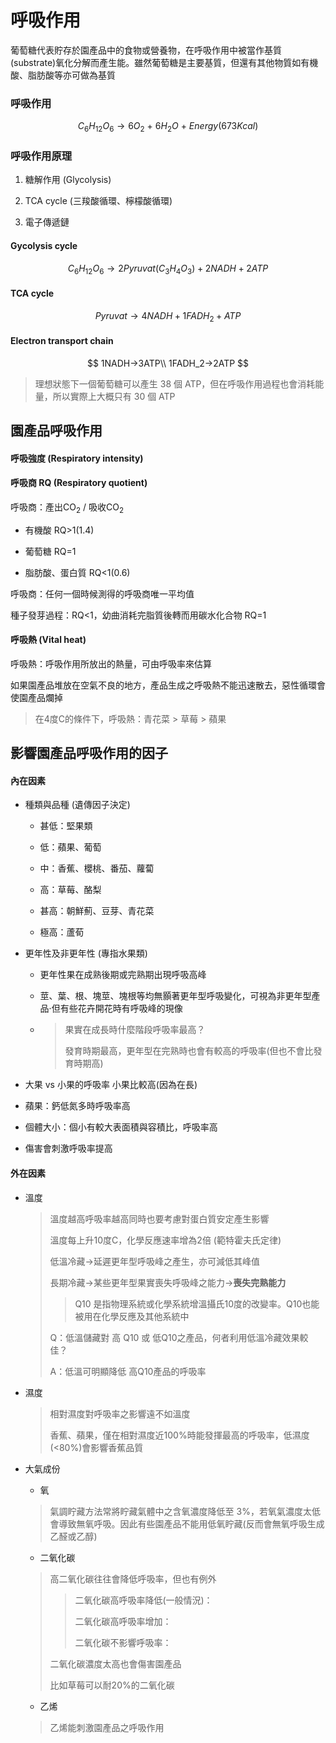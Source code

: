 # 呼吸作用

葡萄糖代表貯存於園產品中的食物或營養物，在呼吸作用中被當作基質(substrate)氧化分解而產生能。雖然葡萄糖是主要基質，但還有其他物質如有機酸、脂肪酸等亦可做為基質

### 呼吸作用

$$
C_6H_{12}O_{6} → 6O_2\ +\ 6H_2O\ +\ Energy (673Kcal)
$$

### 呼吸作用原理

1. 糖解作用 (Glycolysis)

2. TCA cycle (三羧酸循環、檸檬酸循環)

3. 電子傳遞鏈

#### Gycolysis cycle

$$
C_6H_{12}O_6→2Pyruvat(C_3H_4O_3)+2NADH+2ATP
$$

#### TCA cycle

$$
Pyruvat→4NADH+1FADH_2+ATP
$$

#### Electron transport chain

$$
1NADH→3ATP\\
1FADH_2→2ATP
$$

> 理想狀態下一個葡萄糖可以產生 38 個 ATP，但在呼吸作用過程也會消耗能量，所以實際上大概只有 30 個 ATP

## 園產品呼吸作用

#### 呼吸強度 (Respiratory intensity)

#### 呼吸商 RQ (Respiratory quotient)

呼吸商：產出CO<sub>2</sub> / 吸收CO<sub>2</sub>

+ 有機酸 RQ>1(1.4) 

+ 葡萄糖 RQ=1

+ 脂肪酸、蛋白質 RQ<1(0.6)

呼吸商：任何一個時候測得的呼吸商唯一平均值

種子發芽過程：RQ<1，幼曲消耗完脂質後轉而用碳水化合物 RQ=1

#### 呼吸熱 (Vital heat)

呼吸熱：呼吸作用所放出的熱量，可由呼吸率來估算

如果園產品堆放在空氣不良的地方，產品生成之呼吸熱不能迅速散去，惡性循環會使園產品爛掉

> 在4度C的條件下，呼吸熱：青花菜 > 草莓 > 蘋果

## 影響園產品呼吸作用的因子

#### 內在因素

+ 種類與品種 (遺傳因子決定)
  
  + 甚低：堅果類
  
  + 低：蘋果、葡萄
  
  + 中：香蕉、櫻桃、番茄、蘿蔔
  
  + 高：草莓、酪梨
  
  + 甚高：朝鮮薊、豆芽、青花菜
  
  + 極高：蘆荀

+ 更年性及非更年性 (專指水果類)
  
  + 更年性果在成熟後期或完熟期出現呼吸高峰
  
  + 莖、葉、根、塊莖、塊根等均無顥著更年型呼吸變化，可視為非更年型產品‧但有些花卉開花時有呼吸峰的現像
  
  + > 果實在成長時什麼階段呼吸率最高？
    > 
    > 發育時期最高，更年型在完熟時也會有較高的呼吸率(但也不會比發育時期高)

+ 大果 vs 小果的呼吸率 小果比較高(因為在長)

+ 蘋果：鈣低氮多時呼吸率高

+ 個體大小：個小有較大表面積與容積比，呼吸率高

+ 傷害會刺激呼吸率提高

#### 外在因素

+ 溫度
  
  > 溫度越高呼吸率越高同時也要考慮對蛋白質安定產生影響
  > 
  > 溫度每上升10度C，化學反應速率增為2倍 (範特霍夫氏定律)
  > 
  > 低溫冷藏→延遲更年型呼吸峰之產生，亦可減低其峰值
  > 
  > 長期冷藏→某些更年型果實喪失呼吸峰之能力→**喪失完熟能力**
  > 
  > > Q10 是指物理系統或化學系統增溫攝氏10度的改變率。Q10也能被用在化學反應及其他系統中
  > 
  > Q：低溫儲藏對 高 Q10 或 低Q10之產品，何者利用低溫冷藏效果較佳？
  > 
  > A：低溫可明顯降低 高Q10產品的呼吸率

+ 濕度
  
  > 相對濕度對呼吸率之影響遠不如溫度
  > 
  > 香蕉、蘋果，僅在相對濕度近100%時能發揮最高的呼吸率，低濕度(<80%)會影響香蕉品質

+ 大氣成份
  
  + 氧
  
  > 氣調眝藏方法常將眝藏氣體中之含氧濃度降低至 3%，若氧氣濃度太低會導致無氧呼吸。因此有些園產品不能用低氧眝藏(反而會無氧呼吸生成乙醛或乙醇)
  
  + 二氧化碳
  
  > 高二氧化碳往往會降低呼吸率，但也有例外
  > 
  > > 二氧化碳高呼吸率降低(一般情況)：
  > > 
  > > 二氧化碳高呼吸率增加：
  > > 
  > > 二氧化碳不影響呼吸率：
  > 
  > 二氧化碳濃度太高也會傷害園產品
  > 
  > 比如草莓可以耐20%的二氧化碳
  
  + 乙烯
  
  > 乙烯能刺激園產品之呼吸作用
